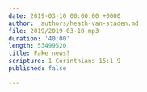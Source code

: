 ```yaml
---
date: 2019-03-10 00:00:00 +0000
author: _authors/heath-van-staden.md
file: 2019/2019-03-10.mp3
duration: '40:00'
length: 53499520
title: Fake news?
scripture: 1 Corinthians 15:1-9
published: false

---
```

